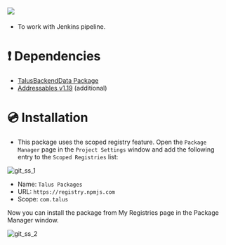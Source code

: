 # [![](https://img.shields.io/github/package-json/displayName/talusstudio/talusci-package?label=Package%3A)](https://github.com/TalusStudio/TalusCI-Package)

- To work with Jenkins pipeline.
        
# ❗ Dependencies
- [TalusBackendData Package](https://github.com/TalusStudio/TalusBackendData-Package)
- [Addressables v1.19](https://docs.unity3d.com/Packages/com.unity.addressables@1.19/manual/index.html) (additional)

# 💿 Installation
- This package uses the scoped registry feature. Open the `Package Manager` page in the `Project Settings` window and add the following entry to the `Scoped Registries` list:

![git_ss_1](https://user-images.githubusercontent.com/13253356/209586721-b8dd31ae-caab-450e-a030-0116bdfee606.png)

- Name: `Talus Packages`
- URL: `https://registry.npmjs.com`
- Scope: `com.talus`

Now you can install the package from My Registries page in the Package Manager window.

![git_ss_2](https://user-images.githubusercontent.com/13253356/209586722-f056164a-e41c-439b-88eb-d9a4bc2ca701.png)
